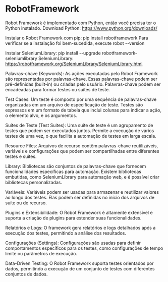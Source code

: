 # RobotFramework
Robot Framework é implementado com Python, então você precisa ter o Python instalado.
Download Python: https://www.python.org/downloads/

Instalar o Robot Framework com pip:
    pip install robotframework
Para verificar se a instalação foi bem-sucedida, execute
    robot --version

Instalar SeleniumLibrary:
    pip install --upgrade robotframework-seleniumlibrary
SeleniumLibrary: https://robotframework.org/SeleniumLibrary/SeleniumLibrary.html

Palavras-chave (Keywords):
As ações executadas pelo Robot Framework são representadas por palavras-chave. Essas palavras-chave podem ser pré-definidas (built-in) ou criadas pelo usuário.
Palavras-chave podem ser encadeadas para formar testes ou suítes de teste.

Test Cases:
Um teste é composto por uma sequência de palavras-chave organizadas em um arquivo de especificação de teste.
Testes são expressos em um formato de tabela que inclui colunas para indicar a ação, o elemento alvo, e os argumentos.

Suítes de Teste (Test Suites):
Uma suíte de teste é um agrupamento de testes que podem ser executados juntos.
Permite a execução de vários testes de uma vez, o que facilita a automação de testes em larga escala.

Resource Files:
Arquivos de recurso contêm palavras-chave reutilizáveis, variáveis e configurações que podem ser compartilhadas entre diferentes testes e suítes.

Library:
Bibliotecas são conjuntos de palavras-chave que fornecem funcionalidades específicas para automação.
Existem bibliotecas embutidas, como SeleniumLibrary para automação web, e é possível criar bibliotecas personalizadas.

Variáveis:
Variáveis podem ser usadas para armazenar e reutilizar valores ao longo dos testes.
Elas podem ser definidas no início dos arquivos de suíte ou de recurso.

Plugins e Extensibilidade:
O Robot Framework é altamente extensível e suporta a criação de plugins para estender suas funcionalidades.

Relatórios e Logs:
O framework gera relatórios e logs detalhados após a execução dos testes, permitindo a análise dos resultados.

Configurações (Settings):
Configurações são usadas para definir comportamentos específicos para os testes, como configurações de tempo limite ou parâmetros de execução.

Data-Driven Testing:
O Robot Framework suporta testes orientados por dados, permitindo a execução de um conjunto de testes com diferentes conjuntos de dados.
